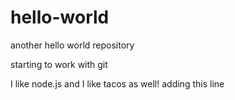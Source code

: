 # hello-world
another hello world repository

starting to work with git


I like node.js and  I like tacos as well! 
adding this line